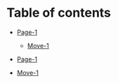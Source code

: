 # Table of contents

* [Page-1](README.md)
  * [Move-1](page-1/move-1.md)

* [Page-1](README.md)
* [Move-1](page-1/move-1.md)
